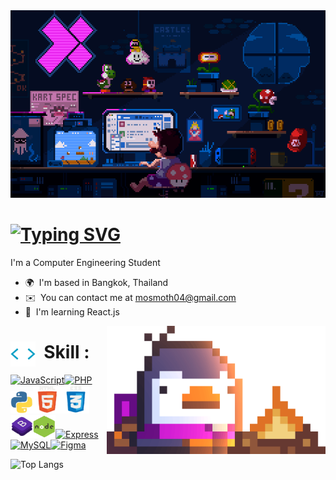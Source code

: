 <div align="center">
  <img src="img/pixel.gif" width="600" height="300"/>
</div>

[![Typing SVG](https://readme-typing-svg.demolab.com?font=Fira+Code&weight=500&size=25&duration=4000&pause=1000&color=14C1FD&background=FFEFA800&center=true&random=false&width=435&lines=Hi+I'm+Kotcharat+Puttated;Welcome+to+My+Github)](https://git.io/typing-svg)
==========================================================================================================================================

I'm a Computer Engineering Student

* 🌍  I'm based in Bangkok, Thailand
* ✉️  You can contact me at [mosmoth04@gmail.com](mailto:mosmoth04@gmail.com)
* 🧠  I'm learning React.js
<img align="right" alt="Bred the penguin chillin' by the fire." width="350" src="img/Fire.gif" />


<h1>&nbsp&nbspSkill :<img align="left" width="40" src="img/skill.gif" /></h1>



<p align="left">
<a href="https://developer.mozilla.org/en-US/docs/Web/JavaScript" target="_blank" rel="noreferrer"><img src="https://raw.githubusercontent.com/danielcranney/readme-generator/main/public/icons/skills/javascript-colored.svg" width="36" height="36" alt="JavaScript" /></a><a href="https://www.php.net/" target="_blank" rel="noreferrer"><img src="https://raw.githubusercontent.com/danielcranney/readme-generator/main/public/icons/skills/php-colored.svg" width="36" height="36" alt="PHP" /></a><a href="https://www.python.org/" target="_blank" rel="noreferrer"><img src="img/python.gif" width="36" height="36" alt="Python" /></a><a href="https://developer.mozilla.org/en-US/docs/Glossary/HTML5" target="_blank" rel="noreferrer"><img src="img/html.gif" width="45" height="45" alt="HTML5" /></a><a href="https://www.w3.org/TR/CSS/#css" target="_blank" rel="noreferrer"><img src="img/css.gif" width="45" height="45" alt="CSS3" /></a><a href="https://getbootstrap.com/" target="_blank" rel="noreferrer"><img src="img/boot.gif" width="36" height="36" alt="Bootstrap" /></a><a href="https://nodejs.org/en/" target="_blank" rel="noreferrer"><img src="img/nodejs.gif" width="36" height="36" alt="NodeJS" /></a><a href="https://expressjs.com/" target="_blank" rel="noreferrer"><img src="https://raw.githubusercontent.com/danielcranney/readme-generator/main/public/icons/skills/express-colored.svg" width="36" height="36" alt="Express" /></a><a href="https://www.mysql.com/" target="_blank" rel="noreferrer"><img src="https://raw.githubusercontent.com/danielcranney/readme-generator/main/public/icons/skills/mysql-colored.svg" width="36" height="36" alt="MySQL" /></a><a href="https://www.figma.com/" target="_blank" rel="noreferrer"><img src="https://raw.githubusercontent.com/danielcranney/readme-generator/main/public/icons/skills/figma-colored.svg" width="36" height="36" alt="Figma" /></a>
</p>



![Top Langs](https://github-readme-stats.vercel.app/api/top-langs/?username=KotcharatPuttated&layout=compact&theme=tokyonight)
